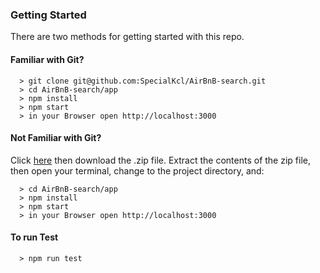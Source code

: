 ### Getting Started

There are two methods for getting started with this repo.

#### Familiar with Git?

```
  > git clone git@github.com:SpecialKcl/AirBnB-search.git
  > cd AirBnB-search/app
  > npm install
  > npm start
  > in your Browser open http://localhost:3000
```

#### Not Familiar with Git?
Click [here](https://github.com/SpecialKcl/AirBnB-search.git) then download the .zip file.  Extract the contents of the zip file, then open your terminal, change to the project directory, and:

```
  > cd AirBnB-search/app
  > npm install
  > npm start
  > in your Browser open http://localhost:3000
```

#### To run Test
```
  > npm run test
